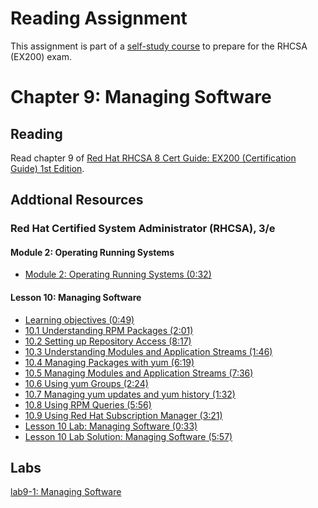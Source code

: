 # Reading Assignment
This assignment is part of a [self-study course](../README.md) to prepare for the RHCSA (EX200) exam.
# Chapter 9: Managing Software

## Reading
Read chapter 9 of [Red Hat RHCSA 8 Cert Guide: EX200 (Certification Guide) 1st Edition](https://www.amazon.com/Red-RHCSA-Cert-Guide-Certification-dp-0135938139/dp/0135938139).
## Addtional Resources

### Red Hat Certified System Administrator (RHCSA), 3/e

#### Module 2: Operating Running Systems
- [Module 2: Operating Running Systems (0:32)](https://learning.oreilly.com/videos/red-hat-certified/9780135656495/9780135656495-RCSA_02_00_00)

#### Lesson 10: Managing Software
- [Learning objectives (0:49)](https://learning.oreilly.com/videos/red-hat-certified/9780135656495/9780135656495-RCSA_02_10_00)
- [10.1 Understanding RPM Packages (2:01)](https://learning.oreilly.com/videos/red-hat-certified/9780135656495/9780135656495-RCSA_02_10_01)
- [10.2 Setting up Repository Access (8:17)](https://learning.oreilly.com/videos/red-hat-certified/9780135656495/9780135656495-RCSA_02_10_02)
- [10.3 Understanding Modules and Application Streams (1:46)](https://learning.oreilly.com/videos/red-hat-certified/9780135656495/9780135656495-RCSA_02_10_03)
- [10.4 Managing Packages with yum (6:19)](https://learning.oreilly.com/videos/red-hat-certified/9780135656495/9780135656495-RCSA_02_10_04)
- [10.5 Managing Modules and Application Streams (7:36)](https://learning.oreilly.com/videos/red-hat-certified/9780135656495/9780135656495-RCSA_02_10_05)
- [10.6 Using yum Groups (2:24)](https://learning.oreilly.com/videos/red-hat-certified/9780135656495/9780135656495-RCSA_02_10_06)
- [10.7 Managing yum updates and yum history (1:32)](https://learning.oreilly.com/videos/red-hat-certified/9780135656495/9780135656495-RCSA_02_10_07)
- [10.8 Using RPM Queries (5:56)](https://learning.oreilly.com/videos/red-hat-certified/9780135656495/9780135656495-RCSA_02_10_08)
- [10.9 Using Red Hat Subscription Manager (3:21)](https://learning.oreilly.com/videos/red-hat-certified/9780135656495/9780135656495-RCSA_02_10_09)
- [Lesson 10 Lab: Managing Software (0:33)](https://learning.oreilly.com/videos/red-hat-certified/9780135656495/9780135656495-RCSA_02_10_10)
- [Lesson 10 Lab Solution: Managing Software (5:57)](https://learning.oreilly.com/videos/red-hat-certified/9780135656495/9780135656495-RCSA_02_10_11)

## Labs
[lab9-1: Managing Software](lab9-1.md)</br>
